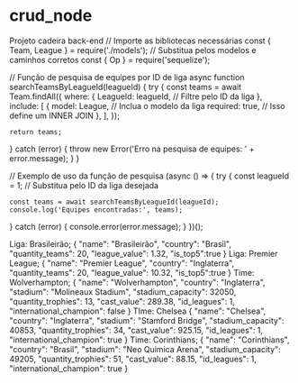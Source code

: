 # crud_node
Projeto cadeira back-end
// Importe as bibliotecas necessárias
const { Team, League } = require('./models'); // Substitua pelos modelos e caminhos corretos
const { Op } = require('sequelize');

// Função de pesquisa de equipes por ID de liga
async function searchTeamsByLeagueId(leagueId) {
  try {
    const teams = await Team.findAll({
      where: {
        LeagueId: leagueId, // Filtre pelo ID da liga
      },
      include: [
        {
          model: League, // Inclua o modelo da liga
          required: true, // Isso define um INNER JOIN
        },
      ],
    });

    return teams;
  } catch (error) {
    throw new Error('Erro na pesquisa de equipes: ' + error.message);
  }
}

// Exemplo de uso da função de pesquisa
(async () => {
  try {
    const leagueId = 1; // Substitua pelo ID da liga desejada

    const teams = await searchTeamsByLeagueId(leagueId);
    console.log('Equipes encontradas:', teams);
  } catch (error) {
    console.error(error.message);
  }
})();

Liga: Brasileirão;
{
        "name": "Brasileirão",
        "country": "Brasil",
        "quantity_teams": 20,
        "league_value": 1.32,
        "is_top5":true
}
Liga: Premier League;
{
        "name": "Premier League",
        "country": "Inglaterra",
        "quantity_teams": 20,
        "league_value": 10.32,
        "is_top5":true
}
Time: Wolverhampton;
{
        "name": "Wolverhampton",
        "country": "Inglaterra",
        "stadium": "Molineaux Stadium",
        "stadium_capacity": 32050,
        "quantity_trophies": 13,
        "cast_value": 289.38,
        "id_leagues": 1,
        "international_champion": false
}
TIme: Chelsea
{
        "name": "Chelsea",
        "country": "Inglaterra",
        "stadium": "Stamford Bridge",
        "stadium_capacity": 40853,
        "quantity_trophies": 34,
        "cast_value": 925.15,
        "id_leagues": 1,
        "international_champion": true
}
Time: Corinthians;
{
        "name": "Corinthians",
        "country": "Brasil",
        "stadium": "Neo Quimica Arena",
        "stadium_capacity": 49205,
        "quantity_trophies": 51,
        "cast_value": 88.15,
        "id_leagues": 1,
        "international_champion": true
}

